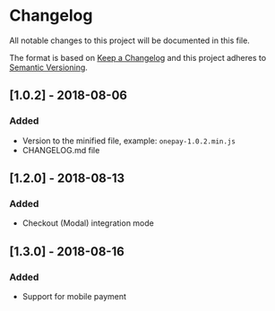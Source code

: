 # Changelog
All notable changes to this project will be documented in this file.

The format is based on [Keep a Changelog](http://keepachangelog.com/en/1.0.0/)
and this project adheres to [Semantic Versioning](http://semver.org/spec/v2.0.0.html).

## [1.0.2] - 2018-08-06
### Added
- Version to the minified file, example: `onepay-1.0.2.min.js`
- CHANGELOG.md file

## [1.2.0] - 2018-08-13
### Added
- Checkout (Modal) integration mode

## [1.3.0] - 2018-08-16
### Added
- Support for mobile payment
